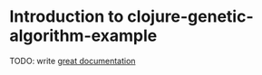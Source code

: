 # Introduction to clojure-genetic-algorithm-example

TODO: write [great documentation](http://jacobian.org/writing/great-documentation/what-to-write/)
